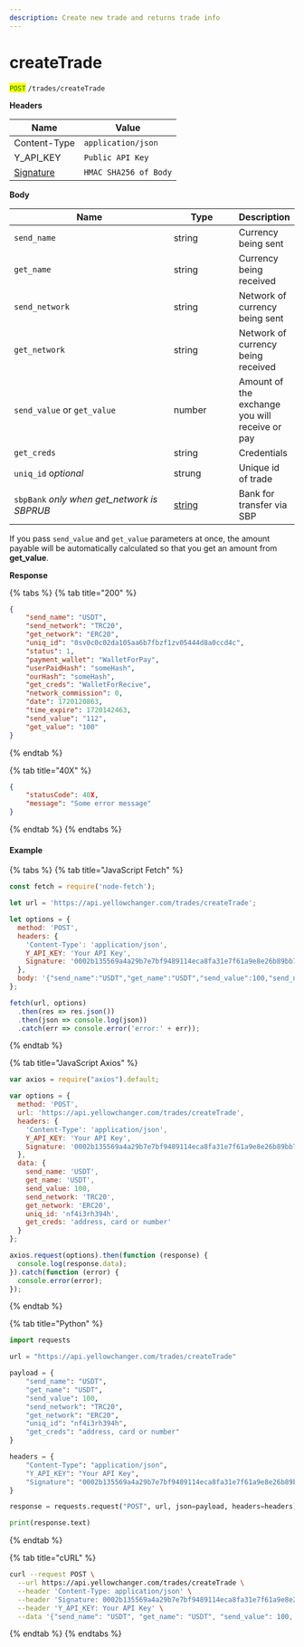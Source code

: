 ```yaml
---
description: Create new trade and returns trade info
---
```


# createTrade

<mark style="color:green;">`POST`</mark> `/trades/createTrade`

**Headers**

| Name                         | Value                 |
| ---------------------------- | --------------------- |
| Content-Type                 | `application/json`    |
| Y\_API\_KEY                  | `Public API Key`      |
| [Signature](../signature.md) | `HMAC SHA256 of Body` |

**Body**

<table><thead><tr><th width="270">Name</th><th width="100">Type</th><th>Description</th></tr></thead><tbody><tr><td><code>send_name</code></td><td>string</td><td>Currency being sent</td></tr><tr><td><code>get_name</code></td><td>string</td><td>Currency being received</td></tr><tr><td><code>send_network</code></td><td>string</td><td>Network of currency being sent</td></tr><tr><td><code>get_network</code></td><td>string</td><td>Network of currency being received</td></tr><tr><td><code>send_value</code> or <code>get_value</code></td><td>number</td><td>Amount of the exchange you will receive or pay</td></tr><tr><td><code>get_creds</code></td><td>string</td><td>Сredentials</td></tr><tr><td><code>uniq_id</code> o<em>ptional</em></td><td>strung</td><td>Unique id of trade</td></tr><tr><td><code>sbpBank</code> <em>only when get_network is SBPRUB</em></td><td><a data-footnote-ref href="#user-content-fn-1">string</a></td><td>Bank for transfer via SBP</td></tr></tbody></table>

If you pass `send_value` and `get_value` parameters at once, the amount payable will be automatically calculated so that you get an amount from **get\_value**.



**Response**

{% tabs %}
{% tab title="200" %}
```json
{
	"send_name": "USDT",
	"send_network": "TRC20",
	"get_network": "ERC20",
	"uniq_id": "0sv0c0c02da105aa6b7fbzf1zv05444d8a0ccd4c",
	"status": 1,
	"payment_wallet": "WalletForPay",
	"userPaidHash": "someHash",
	"ourHash": "someHash",
	"get_creds": "WalletForRecive",
	"network_commission": 0,
	"date": 1720120863,
	"time_expire": 1720142463,
	"send_value": "112",
	"get_value": "100"
}
```
{% endtab %}

{% tab title="40X" %}
```json
{
	"statusCode": 40X,
	"message": "Some error message"
}
```
{% endtab %}
{% endtabs %}

#### Example

{% tabs %}
{% tab title="JavaScript Fetch" %}
```javascript
const fetch = require('node-fetch');

let url = 'https://api.yellowchanger.com/trades/createTrade';

let options = {
  method: 'POST',
  headers: {
    'Content-Type': 'application/json',
    Y_API_KEY: 'Your API Key',
    Signature: '0002b135569a4a29b7e7bf9489114eca8fa31e7f61a9e8e26b89bb7dfd4dcf5c'
  },
  body: '{"send_name":"USDT","get_name":"USDT","send_value":100,"send_network":"TRC20","get_network":"ERC20", "uniq_id":"nf4i3rh394h", "get_creds":"address, card or number"}'
};

fetch(url, options)
  .then(res => res.json())
  .then(json => console.log(json))
  .catch(err => console.error('error:' + err));
```
{% endtab %}

{% tab title="JavaScript Axios" %}
```javascript
var axios = require("axios").default;

var options = {
  method: 'POST',
  url: 'https://api.yellowchanger.com/trades/createTrade',
  headers: {
    'Content-Type': 'application/json',
    Y_API_KEY: 'Your API Key',
    Signature: '0002b135569a4a29b7e7bf9489114eca8fa31e7f61a9e8e26b89bb7dfd4dcf5c'
  },
  data: {
    send_name: 'USDT',
    get_name: 'USDT',
    send_value: 100,
    send_network: 'TRC20',
    get_network: 'ERC20', 
    uniq_id: 'nf4i3rh394h', 
    get_creds: 'address, card or number'
  }
};

axios.request(options).then(function (response) {
  console.log(response.data);
}).catch(function (error) {
  console.error(error);
});
```
{% endtab %}

{% tab title="Python" %}
```python
import requests

url = "https://api.yellowchanger.com/trades/createTrade"

payload = {
    "send_name": "USDT",
    "get_name": "USDT",
    "send_value": 100,
    "send_network": "TRC20",
    "get_network": "ERC20", 
    "uniq_id": "nf4i3rh394h",
    "get_creds": "address, card or number"
}

headers = {
    "Content-Type": "application/json",
    "Y_API_KEY": "Your API Key",
    "Signature": "0002b135569a4a29b7e7bf9489114eca8fa31e7f61a9e8e26b89bb7dfd4dcf5c"
}

response = requests.request("POST", url, json=payload, headers=headers)

print(response.text)
```
{% endtab %}

{% tab title="cURL" %}
```bash
curl --request POST \
  --url https://api.yellowchanger.com/trades/createTrade \
  --header 'Content-Type: application/json' \
  --header 'Signature: 0002b135569a4a29b7e7bf9489114eca8fa31e7f61a9e8e26b89bb7dfd4dcf5c' \
  --header 'Y_API_KEY: Your API Key' \
  --data '{"send_name": "USDT", "get_name": "USDT", "send_value": 100, "send_network": "TRC20", "get_network": "ERC20", "uniq_id": "nf4i3rh394h", "get_creds": "address, card or number"}'
```
{% endtab %}
{% endtabs %}



[^1]: Acceptable values: sbppsb, sbpakbars, sbprnkb, sbpotp, sbpozon, sbpmtc, sbppochtabank, sbpumoney, sbptinkoff, sbpsber, sbpraif, sbpalfa, sbpotkritie, sbpvtb, sbpsovkombank, sbpgazprom, sbprosbank
